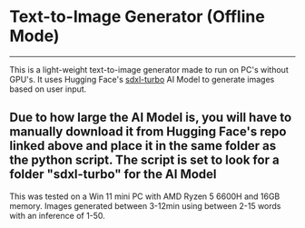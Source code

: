 # Text-to-Image Generator (Offline Mode)
---

This is a light-weight text-to-image generator made to run on PC's without GPU's. It uses Hugging Face's [sdxl-turbo](https://huggingface.co/stabilityai/sdxl-turbo/tree/main) AI Model to generate images based on user input.

## **Due to how large the AI Model is, you will have to manually download it from Hugging Face's repo linked above and place it in the same folder as the python script. The script is set to look for a folder "sdxl-turbo" for the AI Model**

This was tested on a Win 11 mini PC with AMD Ryzen 5 6600H and 16GB memory. Images generated between 3-12min using between 2-15 words with an inference of 1-50.
